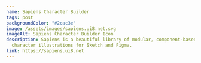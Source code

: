 ```yaml
---
name: Sapiens Character Builder
tags: post
backgroundColor: "#2cac3e"
image: /assets/images/sapiens.ui8.net.svg
imageAlt: Sapiens Character Builder Icon
description: Sapiens is a beautiful library of modular, component-based
  character illustrations for Sketch and Figma.
link: https://sapiens.ui8.net
---
```

